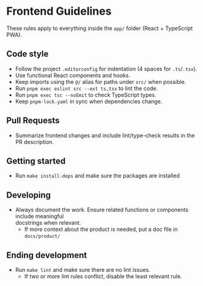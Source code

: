 # Frontend Guidelines

These rules apply to everything inside the `app/` folder (React + TypeScript PWA).

## Code style

- Follow the project `.editorconfig` for indentation (4 spaces for `.ts`/`.tsx`).
- Use functional React components and hooks.
- Keep imports using the `@/` alias for paths under `src/` when possible.
- Run `pnpm exec eslint src --ext ts,tsx` to lint the code.
- Run `pnpm exec tsc --noEmit` to check TypeScript types.
- Keep `pnpm-lock.yaml` in sync when dependencies change.

## Pull Requests

- Summarize frontend changes and include lint/type-check results in the PR description.

## Getting started

- Run `make install-deps` and make sure the packages are installed

## Developing

- Always document the work. Ensure related functions or components include meaningful\
  docstrings when relevant.
  - If more context about the product is needed, put a doc file in `docs/product/`

## Ending development

- Run `make lint` and make sure there are no lint issues.
  - If two or more lint rules conflict, disable the least relevant rule.
